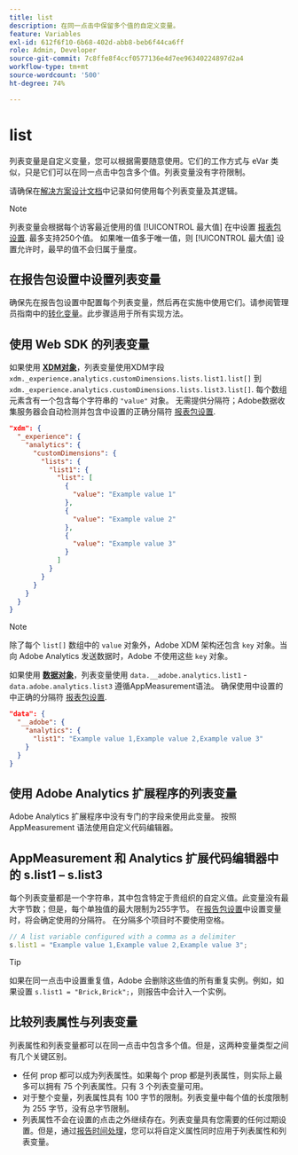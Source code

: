 ```yaml
---
title: list
description: 在同一点击中保留多个值的自定义变量。
feature: Variables
exl-id: 612f6f10-6b68-402d-abb8-beb6f44ca6ff
role: Admin, Developer
source-git-commit: 7c8ffe8f4ccf0577136e4d7ee96340224897d2a4
workflow-type: tm+mt
source-wordcount: '500'
ht-degree: 74%

---
```


# list

列表变量是自定义变量，您可以根据需要随意使用。它们的工作方式与 eVar 类似，只是它们可以在同一点击中包含多个值。列表变量没有字符限制。

请确保在[解决方案设计文档](../../prepare/solution-design.md)中记录如何使用每个列表变量及其逻辑。

>[!NOTE]
>
>列表变量会根据每个访客最近使用的值 [!UICONTROL 最大值] 在中设置 [报表包设置](/help/admin/admin/c-manage-report-suites/c-edit-report-suites/conversion-var-admin/list-var-admin.md). 最多支持250个值。 如果唯一值多于唯一值，则 [!UICONTROL 最大值] 设置允许时，最早的值不会归属于量度。

## 在报告包设置中设置列表变量

确保先在报告包设置中配置每个列表变量，然后再在实施中使用它们。请参阅管理员指南中的[转化变量](/help/admin/admin/c-manage-report-suites/c-edit-report-suites/conversion-var-admin/list-var-admin.md)。此步骤适用于所有实现方法。

## 使用 Web SDK 的列表变量

如果使用 [**XDM对象**](/help/implement/aep-edge/xdm-var-mapping.md)，列表变量使用XDM字段 `xdm._experience.analytics.customDimensions.lists.list1.list[]` 到 `xdm._experience.analytics.customDimensions.lists.list3.list[]`. 每个数组元素含有一个包含每个字符串的 `"value"` 对象。 无需提供分隔符；Adobe数据收集服务器会自动检测并包含中设置的正确分隔符 [报表包设置](/help/admin/admin/c-manage-report-suites/c-edit-report-suites/conversion-var-admin/list-var-admin.md).

```json
"xdm": {
  "_experience": {
    "analytics": {
      "customDimensions": {
        "lists": {
          "list1": {
            "list": [
              {
                "value": "Example value 1"
              },
              {
                "value": "Example value 2"
              },
              {
                "value": "Example value 3"
              }
            ]
          }
        }
      }
    }
  }
}
```

>[!NOTE]
>
>除了每个 `list[]` 数组中的 `value` 对象外，Adobe XDM 架构还包含 `key` 对象。当向 Adobe Analytics 发送数据时，Adobe 不使用这些 `key` 对象。

如果使用 [**数据对象**](/help/implement/aep-edge/data-var-mapping.md)，列表变量使用 `data.__adobe.analytics.list1` - `data.adobe.analytics.list3` 遵循AppMeasurement语法。 确保使用中设置的中正确的分隔符 [报表包设置](/help/admin/admin/c-manage-report-suites/c-edit-report-suites/conversion-var-admin/list-var-admin.md).

```json
"data": {
  "__adobe": {
    "analytics": {
      "list1": "Example value 1,Example value 2,Example value 3"
    }
  }
}
```

## 使用 Adobe Analytics 扩展程序的列表变量

Adobe Analytics 扩展程序中没有专门的字段来使用此变量。 按照 AppMeasurement 语法使用自定义代码编辑器。

## AppMeasurement 和 Analytics 扩展代码编辑器中的 s.list1 – s.list3

每个列表变量都是一个字符串，其中包含特定于贵组织的自定义值。此变量没有最大字节数；但是，每个单独值的最大限制为255字节。 在[报告包设置](/help/admin/admin/c-manage-report-suites/c-edit-report-suites/conversion-var-admin/list-var-admin.md)中设置变量时，将会确定使用的分隔符。 在分隔多个项目时不要使用空格。

```js
// A list variable configured with a comma as a delimiter
s.list1 = "Example value 1,Example value 2,Example value 3";
```

>[!TIP]
>
>如果在同一点击中设置重复值，Adobe 会删除这些值的所有重复实例。例如，如果设置 `s.list1 = "Brick,Brick";`，则报告中会计入一个实例。

## 比较列表属性与列表变量

列表属性和列表变量都可以在同一点击中包含多个值。但是，这两种变量类型之间有几个关键区别。

* 任何 prop 都可以成为列表属性。如果每个 prop 都是列表属性，则实际上最多可以拥有 75 个列表属性。只有 3 个列表变量可用。
* 对于整个变量，列表属性具有 100 字节的限制。列表变量中每个值的长度限制为 255 字节，没有总字节限制。
* 列表属性不会在设置的点击之外继续存在。列表变量具有您需要的任何过期设置。但是，通过[报告时间处理](/help/components/vrs/vrs-report-time-processing.md)，您可以将自定义属性同时应用于列表属性和列表变量。
